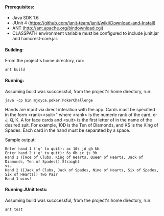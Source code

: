#### Prerequisites: ####
- Java SDK 1.6
- JUnit 4 (https://github.com/junit-team/junit/wiki/Download-and-Install)
- ANT (http://ant.apache.org/bindownload.cgi)
- CLASSPATH environment variable must be configured to include junit.jar and hamcrest-core.jar.

#### Building: ####
From the project's home directory, run:

    ant build

#### Running: ####
Assuming build was succcessful, from the project's home directory, run:

    java -cp bin mjoyce.poker.PokerChallenge
    
Hands are input via direct interation with the app. Cards must be specified in the form &lt;rank&gt;&lt;suit&gt;" where &lt;rank&gt; is the numeric rank of the card, or J, Q, K, A for face cards and &lt;suit&gt; is the first letter of in the name of the desired suit. For example, 10D is the Ten of Diamonds, and KS is the King of Spades. Each card in the hand must be separated by a space.

Sample output:

    Enter hand 1 ('q' to quit): ac 10s jd qh kh
    Enter hand 2 ('q' to quit): 6s 6h jc js 9h
    Hand 1 ([Ace of Clubs, King of Hearts, Queen of Hearts, Jack of Diamonds, Ten of Spades]) Straight
    vs.
    Hand 2 ([Jack of Clubs, Jack of Spades, Nine of Hearts, Six of Spades, Six of Hearts]) Two Pair
    Hand 1 wins!
    
#### Running JUnit tests: ####
Assuming build was succcessful, from the project's home directory, run:

    ant test
